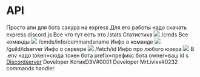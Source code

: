 # API
Просто апи для бота сакура на express
Для его работы надо скачать express discord.js
Все что тут есть это
/stats Статистика ![](https://cdn.discordapp.com/attachments/701802035921682590/746462582348447875/unknown.png)
/cmds Все команды ![](https://cdn.discordapp.com/attachments/701802035921682590/746462778289815642/unknown.png)
/cmds/info/commandsname Инфо о команде ![](https://cdn.discordapp.com/attachments/701802035921682590/746463096792547458/unknown.png)
/guild/idserver Инфо о сервере ![](https://cdn.discordapp.com/attachments/701802035921682590/746463335809024042/unknown.png)
/fetch/id Инфо про любого юзера ![](https://cdn.discordapp.com/attachments/701802035921682590/746463528785018921/unknown.png)
В .env надо token=сюда токен бота prefix=префикс бота owner=ваш id s
[Discordserver](https://discord.gg/Eh9thsa)
Developer
КотикD3V#0001 Developer
MrLivixx#0232 commands handler 

